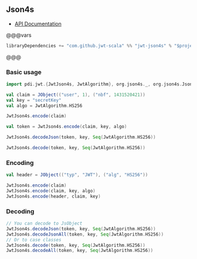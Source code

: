 ## Json4s

- [API Documentation](https://jwt-scala.github.io/jwt-scala/api/pdi/jwt/JwtJson4s$.html)

@@@vars

```scala
libraryDependencies += "com.github.jwt-scala" %% "jwt-json4s" % "$project.version$"
```

@@@

### Basic usage

```scala mdoc
import pdi.jwt.{JwtJson4s, JwtAlgorithm}, org.json4s._, org.json4s.JsonDSL.WithBigDecimal._

val claim = JObject(("user", 1), ("nbf", 1431520421))
val key = "secretKey"
val algo = JwtAlgorithm.HS256

JwtJson4s.encode(claim)

val token = JwtJson4s.encode(claim, key, algo)

JwtJson4s.decodeJson(token, key, Seq(JwtAlgorithm.HS256))

JwtJson4s.decode(token, key, Seq(JwtAlgorithm.HS256))
```

### Encoding

```scala mdoc
val header = JObject(("typ", "JWT"), ("alg", "HS256"))

JwtJson4s.encode(claim)
JwtJson4s.encode(claim, key, algo)
JwtJson4s.encode(header, claim, key)
```

### Decoding

```scala mdoc
// You can decode to JsObject
JwtJson4s.decodeJson(token, key, Seq(JwtAlgorithm.HS256))
JwtJson4s.decodeJsonAll(token, key, Seq(JwtAlgorithm.HS256))
// Or to case classes
JwtJson4s.decode(token, key, Seq(JwtAlgorithm.HS256))
JwtJson4s.decodeAll(token, key, Seq(JwtAlgorithm.HS256))
```
